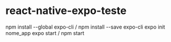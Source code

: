 # react-native-expo-teste


npm install --global expo-cli / npm install --save expo-cli
expo init nome_app
expo start / npm start
